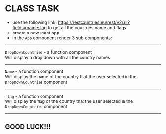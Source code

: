 # CLASS TASK
* use the following link:
https://restcountries.eu/rest/v2/all?fields=name;flag
to get all the countries name and flags
* create a new react app
* in the `App` component render 3 sub-components:
---
`DropDownCountries` - a function component
<br>
Will display a drop down with all the country names

---
`Name` - a function component
<br>
Will display the name of the country that the user selected in the `DropDownCountries` component

---
`flag` - a function component
<br>
Will display the flag of the country that the user selected in the `DropDownCountries` component

---

## GOOD LUCK!!!
